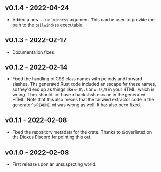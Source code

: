 ## v0.1.4 - 2022-04-24

- Added a new `--tailwindcss` argument. This can be used to provide the path
  to the `tailwindcss` executable.

## v0.1.3 - 2022-02-17

- Documentation fixes.

## v0.1.2 - 2022-02-14

- Fixed the handling of CSS class names with periods and forward slashes. The
  generated Rust code included an escape for these names, so they'd end up as
  things like `w-0\.5` or `w-3\/5` in your HTML, which is wrong. They should
  not have a backslash escape in the generated HTML. Note that this also means
  that the tailwind extractor code in the generator's `README.md` was wrong as
  well. It has also been fixed.

## v0.1.1 - 2022-02-08

- Fixed the repository metadata for the crate. Thanks to @overlisted on the
  Dioxus Discord for pointing this out.

## v0.1.0 - 2022-02-08

- First release upon an unsuspecting world.
